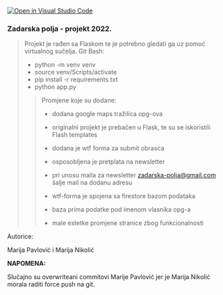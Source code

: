 [![Open in Visual Studio Code](https://classroom.github.com/assets/open-in-vscode-f059dc9a6f8d3a56e377f745f24479a46679e63a5d9fe6f495e02850cd0d8118.svg)](https://classroom.github.com/online_ide?assignment_repo_id=6994718&assignment_repo_type=AssignmentRepo)

### Zadarska polja - projekt 2022.

> Projekt je rađen sa Flaskom te je potrebno gledati ga uz pomoć virtualnog sučelja.
> Git Bash:
>  - python -m venv venv
>  - source venv/Scripts/activate
>  - pip install -r requirements.txt
>  - python app.py
>> Promjene koje su dodane:
>>
>> - dodana google maps tražilica opg-ova
>>
>> - originalni projekt je prebačen u Flask, te su se iskoristili Flash templates
>>
>> - dodana je wtf forma za submit obrasca
>>
>> - osposobljena je pretplata na newsletter
>>
>> - pri unosu maila za newsletter zadarska-polja@gmail.com šalje mail na dodanu adresu
>>
>> - wtf-forma je spojena sa firestore bazom podataka
>>
>> - baza prima podatke pod imenom vlasnika opg-a
>>
>> - male estetke promjene stranice zbog funkcionalnosti  


Autorice:

Marija Pavlović i Marija Nikolić  


**NAPOMENA:**

Slučajno su overwriteani commitovi Marije Pavlović jer je Marija Nikolić morala raditi force push na git.
